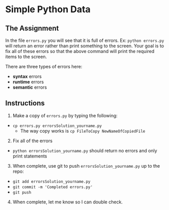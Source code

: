 # Simple Python Data

## The Assignment 
In the file `errors.py` you will see that it is full of errors. Ex: `python errors.py` will return an error rather than 
print something to the screen. Your goal is to fix all of these errors so that the above command will print the 
required items to the screen. 

There are three types of errors here:
- **syntax** errors
- **runtime** errors
- **semantic** errors    

## Instructions
1. Make a copy of `errors.py` by typing the following:
 - `cp errors.py errorsSolution_yourname.py`
 	- The way copy works is `cp FileToCopy NewNameOfCopiedFile`
2. Fix all of the errors
 - `python errorsSolution_yourname.py` should return no errors and only print statements
3. When complete, use git to push `errorsSolution_yourname.py` up to the repo:
 - `git add errorsSolution_yourname.py`
 - `git commit -m 'Completed errors.py'`
 - `git push`
4. When complete, let me know so I can double check.

